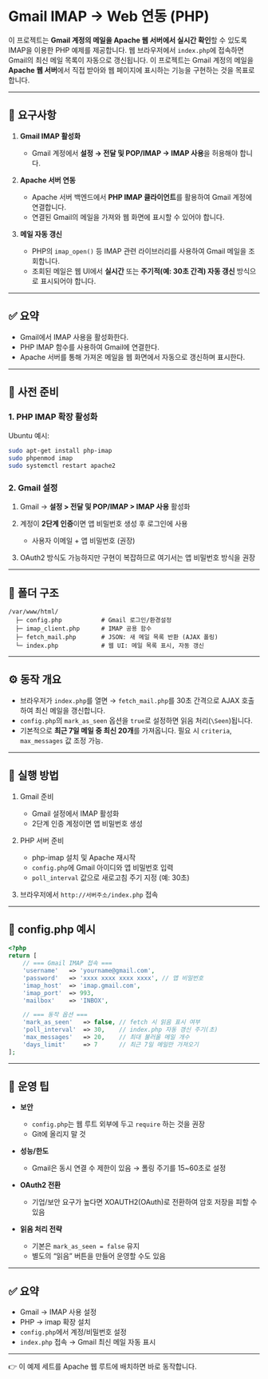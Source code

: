 

# Gmail IMAP → Web 연동 (PHP)

이 프로젝트는 **Gmail 계정의 메일을 Apache 웹 서버에서 실시간 확인**할 수 있도록 IMAP을 이용한 PHP 예제를 제공합니다.
웹 브라우저에서 `index.php`에 접속하면 Gmail의 최신 메일 목록이 자동으로 갱신됩니다.
이 프로젝트는 Gmail 계정의 메일을 **Apache 웹 서버**에서 직접 받아와 웹 페이지에 표시하는 기능을 구현하는 것을 목표로 합니다.

---

## 📌 요구사항

1. **Gmail IMAP 활성화**

   * Gmail 계정에서 **설정 → 전달 및 POP/IMAP → IMAP 사용**을 허용해야 합니다.

2. **Apache 서버 연동**

   * Apache 서버 백엔드에서 **PHP IMAP 클라이언트**를 활용하여 Gmail 계정에 연결합니다.
   * 연결된 Gmail의 메일을 가져와 웹 화면에 표시할 수 있어야 합니다.

3. **메일 자동 갱신**

   * PHP의 `imap_open()` 등 IMAP 관련 라이브러리를 사용하여 Gmail 메일을 조회합니다.
   * 조회된 메일은 웹 UI에서 **실시간** 또는 **주기적(예: 30초 간격) 자동 갱신** 방식으로 표시되어야 합니다.

---

## ✅ 요약

* Gmail에서 IMAP 사용을 활성화한다.
* PHP IMAP 함수를 사용하여 Gmail에 연결한다.
* Apache 서버를 통해 가져온 메일을 웹 화면에서 자동으로 갱신하며 표시한다.

---


## 📌 사전 준비

### 1. PHP IMAP 확장 활성화

Ubuntu 예시:

```bash
sudo apt-get install php-imap
sudo phpenmod imap
sudo systemctl restart apache2
```

### 2. Gmail 설정

1. Gmail → **설정 > 전달 및 POP/IMAP > IMAP 사용** 활성화
2. 계정이 **2단계 인증**이면 앱 비밀번호 생성 후 로그인에 사용

   * 사용자 이메일 + 앱 비밀번호 (권장)
3. OAuth2 방식도 가능하지만 구현이 복잡하므로 여기서는 앱 비밀번호 방식을 권장

---

## 📂 폴더 구조

```
/var/www/html/
  ├─ config.php           # Gmail 로그인/환경설정
  ├─ imap_client.php      # IMAP 공용 함수
  ├─ fetch_mail.php       # JSON: 새 메일 목록 반환 (AJAX 폴링)
  └─ index.php            # 웹 UI: 메일 목록 표시, 자동 갱신
```

---

## ⚙️ 동작 개요

* 브라우저가 `index.php`를 열면
  → `fetch_mail.php`를 30초 간격으로 AJAX 호출하여 최신 메일을 갱신합니다.
* `config.php`의 `mark_as_seen` 옵션을 `true`로 설정하면 읽음 처리(`\Seen`)됩니다.
* 기본적으로 **최근 7일 메일 중 최신 20개**를 가져옵니다.
  필요 시 `criteria`, `max_messages` 값 조정 가능.

---

## 🚀 실행 방법

1. Gmail 준비

   * Gmail 설정에서 IMAP 활성화
   * 2단계 인증 계정이면 앱 비밀번호 생성
2. PHP 서버 준비

   * php-imap 설치 및 Apache 재시작
   * `config.php`에 Gmail 아이디와 앱 비밀번호 입력
   * `poll_interval` 값으로 새로고침 주기 지정 (예: 30초)
3. 브라우저에서 `http://서버주소/index.php` 접속

---

## 🔑 config.php 예시

```php
<?php
return [
    // === Gmail IMAP 접속 ===
    'username'   => 'yourname@gmail.com',
    'password'   => 'xxxx xxxx xxxx xxxx', // 앱 비밀번호
    'imap_host'  => 'imap.gmail.com',
    'imap_port'  => 993,
    'mailbox'    => 'INBOX',

    // === 동작 옵션 ===
    'mark_as_seen'   => false, // fetch 시 읽음 표시 여부
    'poll_interval'  => 30,    // index.php 자동 갱신 주기(초)
    'max_messages'   => 20,    // 최대 불러올 메일 개수
    'days_limit'     => 7      // 최근 7일 메일만 가져오기
];
```

---

## 🔐 운영 팁

* **보안**

  * `config.php`는 웹 루트 외부에 두고 `require` 하는 것을 권장
  * Git에 올리지 말 것
* **성능/한도**

  * Gmail은 동시 연결 수 제한이 있음 → 폴링 주기를 15\~60초로 설정
* **OAuth2 전환**

  * 기업/보안 요구가 높다면 XOAUTH2(OAuth)로 전환하여 암호 저장을 피할 수 있음
* **읽음 처리 전략**

  * 기본은 `mark_as_seen = false` 유지
  * 별도의 “읽음” 버튼을 만들어 운영할 수도 있음

---

## ✅ 요약

* Gmail → IMAP 사용 설정
* PHP → imap 확장 설치
* `config.php`에서 계정/비밀번호 설정
* `index.php` 접속 → Gmail 최신 메일 자동 표시

---

👉 이 예제 세트를 Apache 웹 루트에 배치하면 바로 동작합니다.

